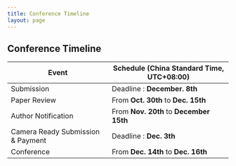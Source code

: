 ```yaml
---
title: Conference Timeline
layout: page
---
```


## Conference Timeline

| Event                             | Schedule (China Standard Time, UTC+08:00)
|-----------------------------------|-----------------------------------------
|Submission                         | Deadline : **December. 8th**
|Paper Review                       | From **Oct. 30th** to **Dec. 15th**
|Author Notification                | From **Nov. 20th** to **December 15th**
|Camera Ready Submission &  Payment | Deadline : **Dec. 3th**
|Conference                         | From **Dec. 14th** to **Dec. 16th**
